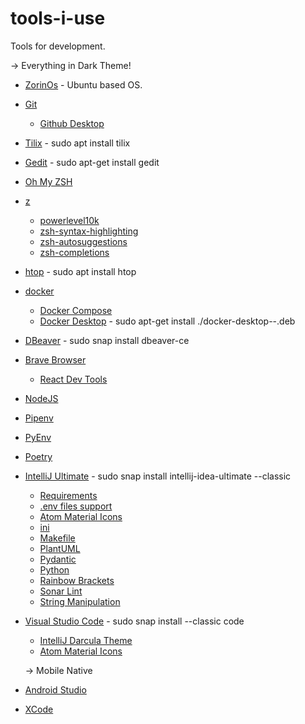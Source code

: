 # tools-i-use
Tools for development.

  -> Everything in Dark Theme!
- [ZorinOs](https://www.docker.com/get-docker) - Ubuntu based OS.
- [Git](https://git-scm.com/book/en/v2/Getting-Started-Installing-Git)
  - [Github Desktop](https://docs.docker.com/compose/)
- [Tilix](https://gnunn1.github.io/tilix-web/) - sudo apt install tilix
- [Gedit](https://wiki.gnome.org/Apps/Gedit) - sudo apt-get install gedit
- [Oh My ZSH](https://github.com/robbyrussell/oh-my-zsh)
- [z](https://github.com/rupa/z/blob/master/z.sh)
  - [powerlevel10k](https://github.com/romkatv/powerlevel10k)
  - [zsh-syntax-highlighting](https://github.com/zsh-users/zsh-syntax-highlighting)
  - [zsh-autosuggestions](https://github.com/zsh-users/zsh-autosuggestions)
  - [zsh-completions](https://github.com/zsh-users/zsh-completions)
- [htop](https://hisham.hm/htop/) - sudo apt install htop
- [docker](https://www.docker.com/get-docker)
  - [Docker Compose](https://docs.docker.com/compose/)
  - [Docker Desktop](https://docs.docker.com/desktop/install) - sudo apt-get install ./docker-desktop-<version>-<arch>.deb
- [DBeaver](https://flathub.org/apps/details/io.dbeaver.DBeaverCommunity) - sudo snap install dbeaver-ce
- [Brave Browser](https://brave.com/)
  - [React Dev Tools](https://chromewebstore.google.com/detail/react-developer-tools/fmkadmapgofadopljbjfkapdkoienihi)
- [NodeJS](https://nodejs.org/en/download/package-manager/#debian-and-ubuntu-based-linux-distributions)
- [Pipenv](https://github.com/pypa/pipenv/)
- [PyEnv](https://github.com/pyenv/pyenv)
- [Poetry](https://python-poetry.org/)
- [IntelliJ Ultimate](https://www.jetbrains.com/idea/download) - sudo snap install intellij-idea-ultimate --classic
  - [Requirements](https://plugins.jetbrains.com/plugin/10837-requirements)
  - [.env files support](https://plugins.jetbrains.com/plugin/9525--env-files-support)
  - [Atom Material Icons](https://plugins.jetbrains.com/plugin/10044-atom-material-icons)
  - [ini](https://plugins.jetbrains.com/plugin/6981-ini)
  - [Makefile](https://plugins.jetbrains.com/plugin/9333-makefile-language)
  - [PlantUML](https://plugins.jetbrains.com/plugin/7017-plantuml-integration)
  - [Pydantic](https://plugins.jetbrains.com/plugin/12861-pydantic)
  - [Python](https://plugins.jetbrains.com/plugin/631-python)
  - [Rainbow Brackets](https://plugins.jetbrains.com/plugin/10080-rainbow-brackets)
  - [Sonar Lint](https://plugins.jetbrains.com/plugin/7973-sonarlint)
  - [String Manipulation](https://plugins.jetbrains.com/plugin/2162-string-manipulation)
- [Visual Studio Code](https://flathub.org/apps/details/com.visualstudio.code) - sudo snap install --classic code
  - [IntelliJ Darcula Theme](https://marketplace.visualstudio.com/items?itemName=fisenkodv.vscode-intellij-darcula-theme)
  - [Atom Material Icons]()

  -> Mobile Native
- [Android Studio](https://developer.android.com/studio?hl=pt-br)
- [XCode](https://developer.android.com/studio?hl=pt-br)
